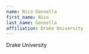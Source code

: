 ```yaml
---
name: Nico Gonnella
first_name: Nico
last_name: Gonnella
affiliation: Drake University
---
```


Drake University
